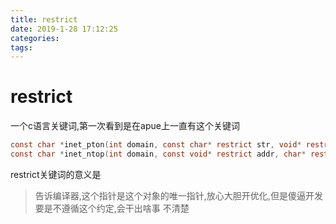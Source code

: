 ```yaml
---
title: restrict
date: 2019-1-28 17:12:25 
categories: 
tags: 
---
```


# restrict
一个c语言关键词,第一次看到是在apue上一直有这个关键词
```c
const char *inet_pton(int domain, const char* restrict str, void* restrict addr);
const char *inet_ntop(int domain, const void* restrict addr, char* restrict str, socklen_t size);
```
restrict关键词的意义是
> 告诉编译器,这个指针是这个对象的唯一指针,放心大胆开优化,但是傻逼开发要是不遵循这个约定,会干出啥事 不清楚
